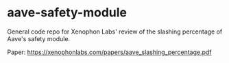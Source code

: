 # aave-safety-module

General code repo for Xenophon Labs' review of the slashing percentage of Aave's safety module.

Paper: https://xenophonlabs.com/papers/aave_slashing_percentage.pdf